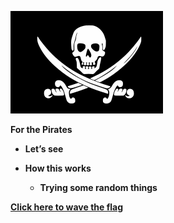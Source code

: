 <p allign="center">

![](https://github.com/InoHanabishi/DocumentationTesting/blob/main/JOLLY.png?raw=true)
</p>

**For the Pirates**

-   **Let’s see**

-   **How this works**

    -   **Trying some random things**

[**Click here to wave the
flag**](https://www.google.com/search?q=jolly+rogers&client=firefox-b-1-d&sxsrf=APq-WButERt3TAsGbkUPx-RYnMpXqCpVog:1647016936034&source=lnms&tbm=isch&sa=X&ved=2ahUKEwjy56SbwL72AhVQCs0KHerqD5sQ_AUoAXoECAEQAw&biw=1920&bih=955&dpr=1#imgrc=U5fN48kkyHyeLM)
